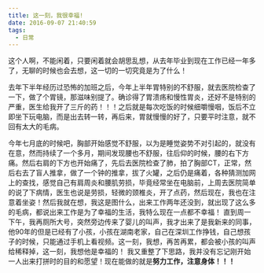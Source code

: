 ```yaml
---
title: 这一刻，我很幸福!
date: 2016-09-07 21:40:59
tags:
  - 日常
---
```


这个人啊，不能闲着，只要闲着就会胡思乱想，从去年毕业到现在工作已经一年多了，无聊的时候也会去想，这一切的一切究竟是为了什么！

<!--more-->

去年下半年经历过恐怖的加班之后，今年上半年胃特别的不舒服，就去医院检查了一下，做了个胃镜，那滋味别提了。确诊得了胃溃疡和慢性胃炎，还好不是特别的严重，医生给我开了三斤的药！！！之后就是每次吃饭的时候细嚼慢咽，饭后不立即坐下玩电脑，而是出去转一转，再后来，胃就慢慢的好了，只要平时注意，就不回有太大的毛病。

今年七月底的时候吧，胸部开始感觉不舒服，以为是睡觉姿势不对引起的，就没有在意，然而持续了一个多月，期间发现腰也不舒服，往后仰的时候，腰的右下方痛。然后右肩的下方也开始痛了，先后去医院检查了肺，拍了胸部CT，正常，然后右去了盲人推拿，做了一个钟的推拿，拔了火罐，之后仍是痛着，各种猜测加网上的查找，感觉自己有肩周炎和腰肌劳损，毕竟经常坐在电脑前，上周去医院简单的说了下病情，医生也说是劳损，轻微的颈椎炎，开了点药，然后现在，我也在注意着坐姿！然后我就在想，我这是图什么，出来工作两年还没到，就出现了这么多的毛病，都说出来工作是为了幸福的生活，我特么现在一点都不幸福！
直到周一下午，我再厕所大号，突然旁边传来了婴儿的叫声，我才出来了是我新来的同事，他90年的但是已经有了小孩，小孩在湖南老家，自己在深圳工作挣钱，自己想孩子的时候，只能通过手机上看视频。这一刻，我想，再苦再累，都会被小孩的叫声给稀释掉，这一刻，我想他是幸福的！
我又重整了下思路，我并没有忘记刚开始一人出来打拼时的目的和愿望！现在能做的就是**努力工作，注意身体！！！**
